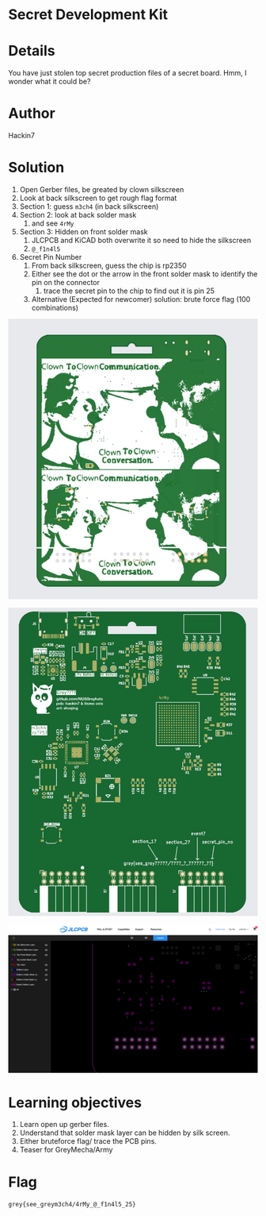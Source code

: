# Secret Development Kit

# Details

You have just stolen top secret production files of a secret board. Hmm, I wonder what it could be?

# Author

Hackin7

# Solution

1. Open Gerber files, be greated by clown silkscreen
2. Look at back silkscreen to get rough flag format
3. Section 1: guess `m3ch4` (in back silkscreen)
4. Section 2: look at back solder mask 
	1. and see `4rMy`
5. Section 3: Hidden on front solder mask
	1. JLCPCB and KiCAD both overwrite it so need to hide the silkscreen
	2. `@_f1n4l5`
6. Secret Pin Number
	1. From back silkscreen, guess the chip is rp2350
	2. Either see the dot or the arrow in the front solder mask to identify the pin on the connector
		1. trace the secret pin to the chip to find out it is pin 25
    2. Alternative (Expected for newcomer) solution: brute force flag (100 combinations)

![Point 1](image.png)

![Point 2 and 3](image-1.png)

![Point 4](image-2.png)

# Learning objectives

1. Learn open up gerber files. 
2. Understand that solder mask layer can be hidden by silk screen. 
3. Either bruteforce flag/ trace the PCB pins.
4. Teaser for GreyMecha/Army

# Flag

`grey{see_greym3ch4/4rMy_@_f1n4l5_25}`

